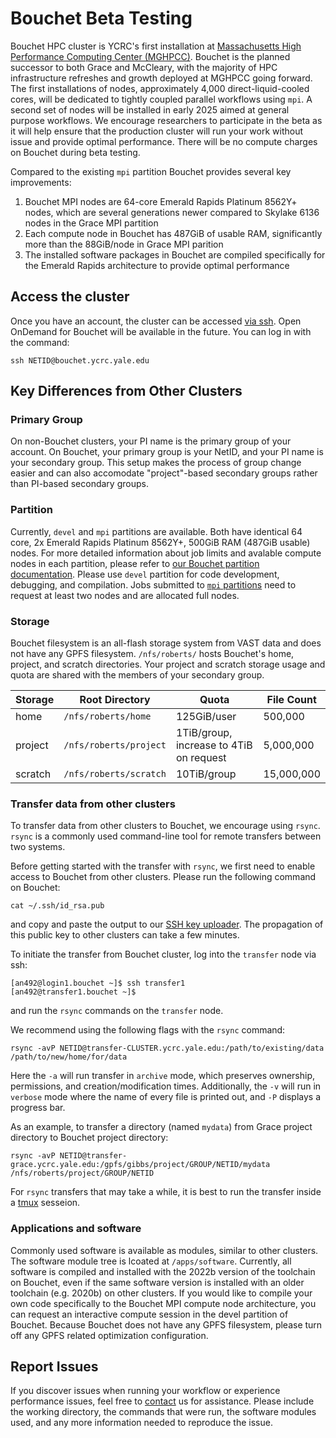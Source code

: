 # Bouchet Beta Testing

Bouchet HPC cluster is YCRC's first installation at [Massachusetts High Performance Computing Center (MGHPCC)](https://research.computing.yale.edu/about/yale-joins-mghpcc). 
Bouchet is the planned successor to both Grace and McCleary, with the majority of HPC infrastructure refreshes and growth deployed at MGHPCC going forward.
The first installations of nodes, approximately 4,000 direct-liquid-cooled cores, will be dedicated to tightly coupled parallel workflows using `mpi`. 
A second set of nodes will be installed in early 2025 aimed at general purpose workflows.
We encourage researchers to participate in the beta as it will help ensure that the production cluster will run your work without issue and provide optimal performance. 
There will be no compute charges on Bouchet during beta testing.  

Compared to the existing `mpi` partition Bouchet provides several key improvements:

1. Bouchet MPI nodes are 64-core Emerald Rapids Platinum 8562Y+ nodes, which are several generations newer compared to Skylake 6136 nodes in the Grace MPI partition 
2. Each compute node in Bouchet has 487GiB of usable RAM, significantly more than the 88GiB/node in Grace MPI parition
3. The installed software packages in Bouchet are compiled specifically for the Emerald Rapids architecture to provide optimal performance 

## Access the cluster

Once you have an account, the cluster can be accessed [via ssh](/clusters-at-yale/access). 
Open OnDemand for Bouchet will be available in the future. 
You can log in with the command:

```
ssh NETID@bouchet.ycrc.yale.edu
```

## Key Differences from Other Clusters 

### Primary Group

On non-Bouchet clusters, your PI name is the primary group of your account. 
On Bouchet, your primary group is your NetID, and your PI name is your secondary group. 
This setup makes the process of group change easier and can also accomodate "project"-based secondary groups rather than PI-based secondary groups.    

### Partition 

Currently, `devel` and `mpi` partitions are available. 
Both have identical 64 core, 2x Emerald Rapids Platinum 8562Y+, 500GiB RAM (487GiB usable) nodes. 
For more detailed information about job limits and avalable compute nodes in each partition, please refer to [our Bouchet partition documentation](https://docs.ycrc.yale.edu/clusters/bouchet/#partitions-and-hardware). 
Please use `devel` partition for code development, debugging, and compilation. 
Jobs submitted to [`mpi` partitions](https://docs.ycrc.yale.edu/clusters-at-yale/job-scheduling/mpi/) need to request at least two nodes and are allocated full nodes.      

### Storage

Bouchet filesystem is an all-flash storage system from VAST data and does not have any GPFS filesystem. 
`/nfs/roberts/` hosts Bouchet's home, project, and scratch directories. 
Your project and scratch storage usage and quota are shared with the members of your secondary group. 

|Storage         | Root Directory            | Quota                                   | File Count | 
|----------------|---------------------------|-----------------------------------------|------------|
| home           | `/nfs/roberts/home`       | 125GiB/user                             | 500,000    | 
| project        | `/nfs/roberts/project`    | 1TiB/group, increase to 4TiB on request | 5,000,000  | 
| scratch        | `/nfs/roberts/scratch`    | 10TiB/group                             | 15,000,000 |

### Transfer data from other clusters

To transfer data from other clusters to Bouchet, we encourage using `rsync`. 
`rsync` is a commonly used command-line tool for remote transfers between two systems. 

Before getting started with the transfer with `rsync`, we first need to enable access to Bouchet from other clusters. 
Please run the following command on Bouchet:

```
cat ~/.ssh/id_rsa.pub
```

and copy and paste the output to our [SSH key uploader](https://sshkeys.ycrc.yale.edu/). 
The propagation of this public key to other clusters can take a few minutes. 

To initiate the transfer from Bouchet cluster, log into the `transfer` node via ssh:

```
[an492@login1.bouchet ~]$ ssh transfer1
[an492@transfer1.bouchet ~]$
```
and run the `rsync` commands on the `transfer` node. 

We recommend using the following flags with the `rsync` command:
```
rsync -avP NETID@transfer-CLUSTER.ycrc.yale.edu:/path/to/existing/data /path/to/new/home/for/data
```
Here the `-a` will run transfer in `archive` mode, which preserves ownership, permissions, and creation/modification times. Additionally, the `-v` will run in `verbose` mode where the name of every file is printed out, and `-P` displays a progress bar. 

As an example, to transfer a directory (named `mydata`) from Grace project directory to Bouchet project directory:
```
rsync -avP NETID@transfer-grace.ycrc.yale.edu:/gpfs/gibbs/project/GROUP/NETID/mydata /nfs/roberts/project/GROUP/NETID 
```

For `rsync` transfers that may take a while, it is best to run the transfer inside a [tmux](https://docs.ycrc.yale.edu/clusters-at-yale/guides/tmux/) sesseion. 


### Applications and software

Commonly used software is available as modules, similar to other clusters. 
The software module tree is lcoated at `/apps/software`. 
Currently, all software is compiled and installed with the 2022b version of the toolchain on Bouchet, even if the same software version is installed with an older toolchain (e.g. 2020b) on other clusters.
If you would like to compile your own code specifically to the Bouchet MPI compute node architecture, you can request an interactive compute session in the devel partition of Bouchet. 
Because Bouchet does not have any GPFS filesystem, please turn off any GPFS related optimization configuration. 


## Report Issues

If you discover issues when running your workflow or experience performance issues, feel free to [contact](/) us for assistance. 
Please include the working directory, the commands that were run, the software modules used, and any more information needed to reproduce the issue.






  
